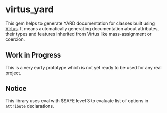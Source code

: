 # virtus_yard


This gem helps to generate YARD documentation for classes built using [Virtus](https://github.com/solnic/virtus). It means automatically generating documentation about attributes, their types and features inherited from Virtus like mass-assignment or coercion.

## Work in Progress

This is a very early prototype which is not yet ready to be used for any real project.

## Notice

This library uses eval with $SAFE level 3 to evaluate list of options in
`attribute` declarations.

